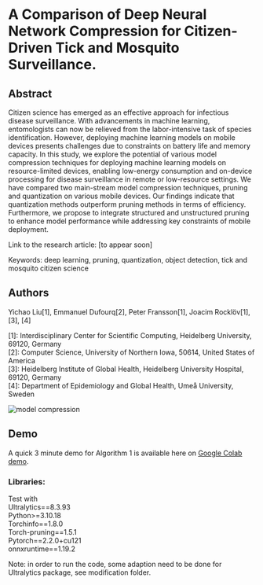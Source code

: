 # A Comparison of Deep Neural Network Compression for Citizen-Driven Tick and Mosquito Surveillance.

## Abstract
Citizen science has emerged as an effective approach for infectious disease surveillance. With advancements in machine learning, entomologists can now be relieved from the labor-intensive task of species identification. However, deploying machine learning models on mobile devices presents challenges due to constraints on battery life and memory capacity. In this study, we explore the potential of various model compression techniques for deploying machine learning models on resource-limited devices, enabling low-energy consumption and on-device processing for disease surveillance in remote or low-resource settings. We have compared two main-stream model compression techniques, pruning and quantization on various mobile devices. Our findings indicate that quantization methods outperform pruning methods in terms of efficiency. Furthermore, we propose to integrate structured and unstructured pruning to enhance model performance while addressing key constraints of mobile deployment.

Link to the research article: [to appear soon]

Keywords: deep learning, pruning, quantization, object detection, tick and mosquito citizen science
## Authors
Yichao Liu[1], Emmanuel Dufourq[2], Peter Fransson[1], Joacim Rocklöv[1], [3], [4]

[1]: Interdisciplinary Center for Scientific Computing, Heidelberg University, 69120, Germany  
[2]: Computer Science, University of Northern Iowa, 50614, United States of America   
[3]: Heidelberg Institute of Global Health, Heidelberg University Hospital, 69120, Germany  
[4]: Department of Epidemiology and Global Health, Umeå University, Sweden  

![model compression]([https://github.com/Christian-lyc/model_compression-citizen-science-/blob/main/model%20compression.png](https://github.com/Christian-lyc/model_compression-citizen-science-/blob/main/model%20compression.png))
## Demo

A quick 3 minute demo for Algorithm 1 is available here on <a href="https://colab.research.google.com/drive/1Lq1rPGPg3viidtC5pXP0AphMx-RxfTiA?usp=sharing">Google Colab demo</a>.

### Libraries:  
Test with  
Ultralytics==8.3.93  
Python>=3.10.18  
Torchinfo==1.8.0  
Torch-pruning==1.5.1  
Pytorch==2.2.0+cu121  
onnxruntime==1.19.2  

Note: in order to run the code, some adaption need to be done for Ultralytics package, see modification folder.
